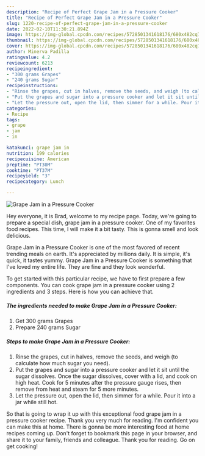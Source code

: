 ```yaml
---
description: "Recipe of Perfect Grape Jam in a Pressure Cooker"
title: "Recipe of Perfect Grape Jam in a Pressure Cooker"
slug: 1220-recipe-of-perfect-grape-jam-in-a-pressure-cooker
date: 2022-02-10T11:30:21.894Z
image: https://img-global.cpcdn.com/recipes/5728501341618176/680x482cq70/grape-jam-in-a-pressure-cooker-recipe-main-photo.jpg
thumbnail: https://img-global.cpcdn.com/recipes/5728501341618176/680x482cq70/grape-jam-in-a-pressure-cooker-recipe-main-photo.jpg
cover: https://img-global.cpcdn.com/recipes/5728501341618176/680x482cq70/grape-jam-in-a-pressure-cooker-recipe-main-photo.jpg
author: Minerva Padilla
ratingvalue: 4.2
reviewcount: 6213
recipeingredient:
- "300 grams Grapes"
- "240 grams Sugar"
recipeinstructions:
- "Rinse the grapes, cut in halves, remove the seeds, and weigh (to calculate how much sugar you need)."
- "Put the grapes and sugar into a pressure cooker and let it sit until the sugar dissolves. Once the sugar dissolves, cover with a lid, and cook on high heat. Cook for 5 minutes after the pressure gauge rises, then remove from heat and steam for 5 more minutes."
- "Let the pressure out, open the lid, then simmer for a while. Pour it into a jar while still hot."
categories:
- Recipe
tags:
- grape
- jam
- in

katakunci: grape jam in 
nutrition: 199 calories
recipecuisine: American
preptime: "PT30M"
cooktime: "PT37M"
recipeyield: "3"
recipecategory: Lunch

---
```



![Grape Jam in a Pressure Cooker](https://img-global.cpcdn.com/recipes/5728501341618176/680x482cq70/grape-jam-in-a-pressure-cooker-recipe-main-photo.jpg)

Hey everyone, it is Brad, welcome to my recipe page. Today, we're going to prepare a special dish, grape jam in a pressure cooker. One of my favorites food recipes. This time, I will make it a bit tasty. This is gonna smell and look delicious.



Grape Jam in a Pressure Cooker is one of the most favored of recent trending meals on earth. It's appreciated by millions daily. It is simple, it's quick, it tastes yummy. Grape Jam in a Pressure Cooker is something that I've loved my entire life. They are fine and they look wonderful.


To get started with this particular recipe, we have to first prepare a few components. You can cook grape jam in a pressure cooker using 2 ingredients and 3 steps. Here is how you can achieve that.

<!--inarticleads1-->

##### The ingredients needed to make Grape Jam in a Pressure Cooker:

1. Get 300 grams Grapes
1. Prepare 240 grams Sugar




<!--inarticleads2-->

##### Steps to make Grape Jam in a Pressure Cooker:

1. Rinse the grapes, cut in halves, remove the seeds, and weigh (to calculate how much sugar you need).
1. Put the grapes and sugar into a pressure cooker and let it sit until the sugar dissolves. Once the sugar dissolves, cover with a lid, and cook on high heat. Cook for 5 minutes after the pressure gauge rises, then remove from heat and steam for 5 more minutes.
1. Let the pressure out, open the lid, then simmer for a while. Pour it into a jar while still hot.




So that is going to wrap it up with this exceptional food grape jam in a pressure cooker recipe. Thank you very much for reading. I'm confident you can make this at home. There is gonna be more interesting food at home recipes coming up. Don't forget to bookmark this page in your browser, and share it to your family, friends and colleague. Thank you for reading. Go on get cooking!
